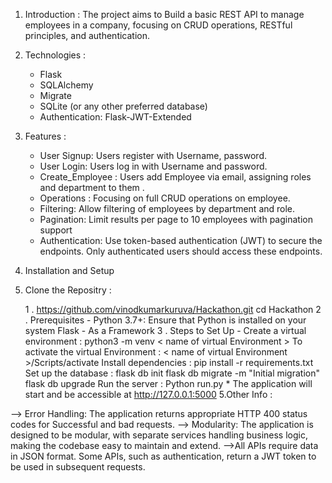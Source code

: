 1. Introduction : 
 The project aims to Build a basic REST API to manage employees in a company, focusing on CRUD operations, RESTful principles, and authentication.
2. Technologies : 
   - Flask
   - SQLAlchemy
   - Migrate
   - SQLite (or any other preferred database)
   - Authentication: Flask-JWT-Extended
3. Features : 
   - User Signup: Users register with Username, password.
   - User Login: Users log in with Username and password.
   - Create_Employee : Users add Employee via email, assigning roles and department to them .
   - Operations : Focusing on full CRUD operations on employee.
   - Filtering: Allow filtering of employees by department and role.
   -  Pagination: Limit results per page to 10 employees with pagination support 
   - Authentication: Use token-based authentication (JWT) to secure the endpoints. Only authenticated users should access these endpoints.

4. Installation and Setup

  1. Clone the Repositry :
     
      1 . https://github.com/vinodkumarkuruva/Hackathon.git cd Hackathon
      2 . Prerequisites - Python 3.7+: Ensure that Python is installed on your system Flask - As a Framework 
      3 . Steps to Set Up - Create a virtual environment : python3 -m venv < name of virtual Environment >
                          To activate the virtual Environment   :    < name of virtual Environment >/Scripts/activate 
                           Install dependencies                  :    pip install -r requirements.txt
                           Set up the database                   :    flask db init
                         	                                            flask db migrate -m "Initial migration"
                                                                      flask db upgrade
                           Run the server                        :    Python run.py 
                           * The application will start and be accessible at http://127.0.0.1:5000
5.Other Info :

--> Error Handling: The application returns appropriate HTTP 400 status codes for Successful and bad requests.
--> Modularity: The application is designed to be modular, with separate services handling business logic, making the codebase easy to maintain and extend.
-->All APIs require data in JSON format. Some APIs, such as authentication, return a JWT token to be used in subsequent requests.
